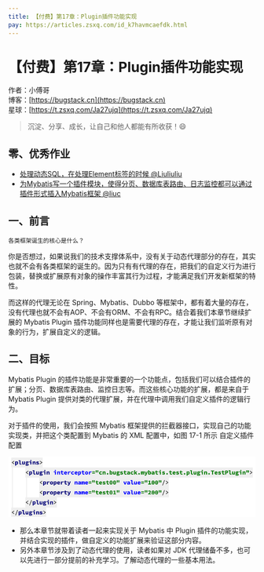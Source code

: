 ```yaml
---
title: 【付费】第17章：Plugin插件功能实现
pay: https://articles.zsxq.com/id_k7havmcaefdk.html
---
```


# 【付费】第17章：Plugin插件功能实现

作者：小傅哥
<br/>博客：[https://bugstack.cn](https://bugstack.cn)
<br/>星球：[https://t.zsxq.com/Ja27ujq](https://t.zsxq.com/Ja27ujq)

> 沉淀、分享、成长，让自己和他人都能有所收获！😄

## 零、优秀作业

- [处理动态SQL，在处理Element标签的时候 @Liuliuliu](https://t.zsxq.com/08ghPOtG5)
- [为Mybatis写一个插件模块，使得分页、数据库表路由、日志监控都可以通过插件形式插入Mybatis框架 @liuc](https://t.zsxq.com/0bSxhXfwG)

## 一、前言

`各类框架诞生的核心是什么？`

你是否想过，如果说我们的技术支撑体系中，没有关于动态代理部分的存在，其实也就不会有各类框架的诞生的。因为只有有代理的存在，把我们的自定义行为进行包装，替换或扩展原有对象的操作丰富其行为过程，才能满足我们开发新框架的特性。

而这样的代理无论在 Spring、Mybatis、Dubbo 等框架中，都有着大量的存在，没有代理也就不会有AOP、不会有ORM、不会有RPC。结合着我们本章节继续扩展的 Mybatis Plugin 插件功能同样也是需要代理的存在，才能让我们监听原有对象的行为，扩展自定义的逻辑。

## 二、目标

Mybatis  Plugin 的插件功能是非常重要的一个功能点，包括我们可以结合插件的扩展；分页、数据库表路由、监控日志等。而这些核心功能的扩展，都是来自于 Mybatis Plugin 提供对类的代理扩展，并在代理中调用我们自定义插件的逻辑行为。

对于插件的使用，我们会按照 Mybatis 框架提供的拦截器接口，实现自己的功能实现类，并把这个类配置到 Mybatis 的 XML 配置中，如图 17-1 所示 自定义插件配置

![图 17-1 自定义插件配置](res\2022-07-01-第17章：Plugin插件功能实现.md\66bd4485-7235-4925-bed5-ece4a01831ca.jpg)

- 那么本章节就带着读者一起来实现关于 Mybatis 中 Plugin 插件的功能实现，并结合实现的插件，做自定义的功能扩展来验证这部分内容。
- 另外本章节涉及到了动态代理的使用，读者如果对 JDK 代理储备不多，也可以先进行一部分提前的补充学习。了解动态代理的一些基本用法。
